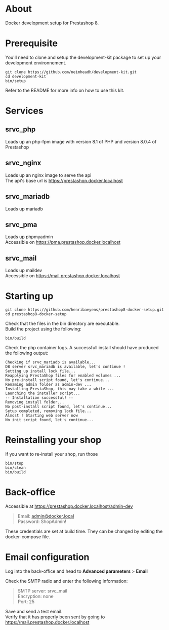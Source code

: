 # About

Docker development setup for Prestashop 8.  

# Prerequisite

You'll need to clone and setup the development-kit package to set up your development environnement.

```
git clone https://github.com/neimheadh/development-kit.git
cd development-kit
bin/setup
```
Refer to the README for more info on how to use this kit.

# Services

## srvc_php
Loads up an php-fpm image with version 8.1 of PHP and version 8.0.4 of Prestashop
## srvc_nginx
Loads up an nginx image to serve the api  
The api's base url is https://prestashop.docker.localhost
## srvc_mariadb
Loads up mariadb
## srvc_pma
Loads up phpmyadmin  
Accessible on https://pma.prestashop.docker.localhost
## srvc_mail
Loads up maildev  
Accessible on https://mail.prestashop.docker.localhost


# Starting up

```
git clone https://github.com/henribaeyens/prestashop8-docker-setup.git
cd prestashop8-docker-setup
```
Check that the files in the bin directory are executable.  
Build the project using the following:

```
bin/build
```

Check the php container logs. A successfull install should have produced the following output:
```
Checking if srvc_mariadb is available...
DB server srvc_mariadb is available, let's continue !
Setting up install lock file...
Reapplying PrestaShop files for enabled volumes ...
No pre-install script found, let's continue...
Renaming admin folder as admin-dev ...
Installing PrestaShop, this may take a while ...
Launching the installer script...
-- Installation successful! --
Removing install folder...
No post-install script found, let's continue...
Setup completed, removing lock file...
Almost ! Starting web server now
No init script found, let's continue...
```
  
# Reinstalling your shop

If you want to re-install your shop, run those

```
bin/stop
bin/clean
bin/build
```

# Back-office

Accessible at https://prestashop.docker.localhost/admin-dev  

>Email: admin@docker.local  
>Password: ShopAdmin!  

These credentials are set at build time. They can be changed by editing the docker-compose file.  

# Email configuration

Log into the back-office and head to  **Advanced parameters** > **Email**

Check the SMTP radio and enter the following information:

>SMTP server: srvc_mail  
>Encryption: none  
>Port: 25

Save and send a test email.  
Verify that it has properly been sent by going to https://mail.prestashop.docker.localhost

